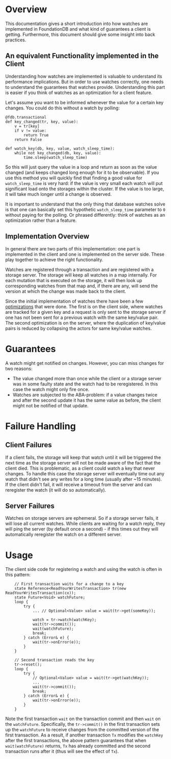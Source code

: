 # Overview

This documentation gives a short introduction into how watches are implemented in FoundationDB and what kind of guarantees a client is getting. Furthermore, this document should give some insight into back practices.

## An equivalent Functionality implemented in the Client

Understanding how watches are implemented is valuable to understand its performance implications. But in order to use watches correctly, one needs to understand the guarantees that watches provide. Understanding this part is easier if you think of watches as an optimization for a client feature.

Let's assume you want to be informed whenever the value for a certain key changes. You could do this without a watch by polling:

```
@fdb.transactional
def key_changed(tr, key, value):
    v = tr[key]
    if v != value:
        return True
    return False

def watch_key(db, key, value, watch_sleep_time):
    while not key_changed(db, key, value):
        time.sleep(watch_sleep_time)
```

So this will just query the value in a loop and return as soon as the value changed (and keeps changed long enough for it to be observable). If you use this method you will quickly find that finding a good value for `watch_sleep_time` is very hard: if the value is very small each watch will put significant load onto the storages within the cluster. If the value is too large, it will take much longer until a change is observed.

It is important to understand that the only thing that database watches solve is that one can basically set this hypothetic `watch_sleep_time` parameter to `0` without paying for the polling. Or phrased differently: think of watches as an optimization rather than a feature.

## Implementation Overview

In general there are two parts of this implementation: one part is implemented in the client and one is implemented on the server side. These play together to achieve the right functionality.

Watches are registered through a transaction and are registered with a storage server. The storage will keep all watches in a map internally. For each mutation that is executed on the storage, it will then look up corresponding watches from that map and, if there are any, will send the version at which the change was made back to the client.

Since the initial implementation of watches there have been a few [optimizations](https://github.com/apple/foundationdb/issues/3826) that were done. The first is on the client side, where watches are tracked for a given key and a request is only sent to the storage server if one has not been sent for a previous watch with the same key/value pair. The second optimization is on the server, where the duplication of key/value pairs is reduced by collapsing the actors for same key/value watches.

# Guarantees

A watch might get notified on changes. However, you can miss changes for two reasons:
* The value changed more than once while the client or a storage server was in some faulty state and the watch had to be reregistered. In this case the watch might only fire once.
* Watches are subjected to the ABA-problem: if a value changes twice and after the second update it has the same value as before, the client might not be notified of that update.

# Failure Handling

## Client Failures

If a client fails, the storage will keep that watch until it will be triggered the next time as the storage server will not be made aware of the fact that the client died. This is problematic, as a client could watch a key that never changes. To handle this case the storage server will eventually time out any watch that didn't see any writes for a long time (usually after ~15 minutes). If the client didn't fail, it will receive a timeout from the server and can reregister the watch (it will do so automatically).

## Server Failures

Watches on storage servers are ephemeral. So if a storage server fails, it will lose all current watches. While clients are waiting for a watch reply, they will ping the server (by default once a second) - if this times out they will automatically reregister the watch on a different server.

# Usage

The client side code for registering a watch and using the watch is often in this pattern:

```
	// First transaction waits for a change to a key
	state Reference<ReadYourWritesTransaction> tr(new ReadYourWritesTransaction(cx));
	state Future<Void> watchFuture;
	loop {
		try {
			... // Optional<Value> value = wait(tr->get(someKey));

			watch = tr->watch(watchKey);
			wait(tr->commit());
			wait(watchFuture);
			break;
		} catch (Error& e) {
			wait(tr->onError(e));
		}
	}

	// Second transaction reads the key
	tr->reset();
	loop {
		try {
			// Optional<Value> value = wait(tr->get(watchKey));
			...
			wait(tr->commit());
			break;
		} catch (Error& e) {
			wait(tr->onError(e));
		}
	}

```

Note the first transaction `wait` on the transaction commit and then `wait` on the `watchFuture`. Specifically, the `tr->commit()` in the first transaction sets up the `watchFuture` to receive changes from the committed version of the first transaction. As a result, if another transaction `Tx` modifies the `watchKey` after the first transactions, the above pattern guarantees that when `wait(watchFuture)` returns, `Tx` has already committed and the second transaction runs after it (thus will see the effect of `Tx`).
